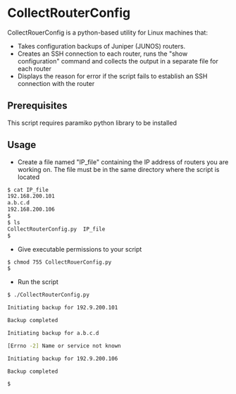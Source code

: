 # CollectRouterConfig

CollectRouerConfig is a python-based utility for Linux machines that:

- Takes configuration backups of Juniper (JUNOS) routers.
- Creates an SSH connection to each router, runs the "show configuration" command and collects the output in a separate file for each router
- Displays the reason for error if the script fails to establish an SSH connection with the router

## Prerequisites

This script requires paramiko python library to be installed

## Usage

- Create a file named "IP_file" containing the IP address of routers you are working on. The file must be in the same directory where the script is located

```bash
$ cat IP_file 
192.168.200.101
a.b.c.d
192.168.200.106
$  
$ ls 
CollectRouterConfig.py  IP_file
$ 
```

- Give executable permissions to your script
```bash
$ chmod 755 CollectRouerConfig.py
$
```

- Run the script
```bash
$ ./CollectRouterConfig.py 

Initiating backup for 192.9.200.101

Backup completed

Initiating backup for a.b.c.d

[Errno -2] Name or service not known

Initiating backup for 192.9.200.106

Backup completed

$
```

